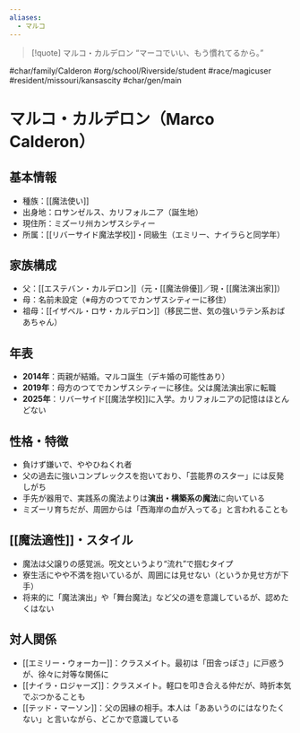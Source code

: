 ```yaml
---
aliases:
  - マルコ
---
```

>[!quote] マルコ・カルデロン
“マーコでいい、もう慣れてるから。”  


#char/family/Calderon #org/school/Riverside/student #race/magicuser #resident/missouri/kansascity #char/gen/main 
# マルコ・カルデロン（Marco Calderon）

## 基本情報
- 種族：[[魔法使い]]
- 出身地：ロサンゼルス、カリフォルニア（誕生地）
- 現住所：ミズーリ州カンザスシティー
- 所属：[[リバーサイド魔法学校]]・同級生（エミリー、ナイラらと同学年）

## 家族構成
- 父：[[エステバン・カルデロン]]（元・[[魔法俳優]]／現・[[魔法演出家]]）
- 母：名前未設定（※母方のつてでカンザスシティーに移住）
- 祖母：[[イザベル・ロサ・カルデロン]]（移民二世、気の強いラテン系おばあちゃん）

## 年表
- **2014年**：両親が結婚。マルコ誕生（デキ婚の可能性あり）
- **2019年**：母方のつてでカンザスシティーに移住。父は魔法演出家に転職
- **2025年**：リバーサイド[[魔法学校]]に入学。カリフォルニアの記憶はほとんどない

## 性格・特徴
- 負けず嫌いで、ややひねくれ者
- 父の過去に強いコンプレックスを抱いており、「芸能界のスター」には反発しがち
- 手先が器用で、実践系の魔法よりは**演出・構築系の魔法**に向いている
- ミズーリ育ちだが、周囲からは「西海岸の血が入ってる」と言われることも

## [[魔法適性]]・スタイル
- 魔法は父譲りの感覚派。呪文というより“流れ”で掴むタイプ
- 寮生活にやや不満を抱いているが、周囲には見せない（というか見せ方が下手）
- 将来的に「魔法演出」や「舞台魔法」など父の道を意識しているが、認めたくはない

## 対人関係
- [[エミリー・ウォーカー]]：クラスメイト。最初は「田舎っぽさ」に戸惑うが、徐々に対等な関係に
- [[ナイラ・ロジャーズ]]：クラスメイト。軽口を叩き合える仲だが、時折本気でぶつかることも
- [[テッド・マーソン]]：父の因縁の相手。本人は「ああいうのにはなりたくない」と言いながら、どこかで意識している
